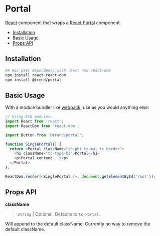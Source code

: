 # Portal

[React](https://reactjs.org/) component that wraps a [React Portal](https://reactjs.org/docs/portals.html#___gatsby) component.

* [Installation](#installation)
* [Basic Usage](#usage)
* [Props API](#props)

## <a name="installation"></a> Installation

```bash
## Has peer dependency with react and react-dom
npm install react react-dom
npm install @trend/portal
```

## <a name="usage"></a> Basic Usage

With a module bundler like [webpack](https://webpack.js.org/), use as you would anything else:

```javascript
// Using ES6 modules.
import React from 'react';
import ReactDom from 'react-dom';

import Button from '@trend/portal';

function SinglePortal() {
  return <Portal className="tc-phl tc-mal tc-border">
    <h1 className="tc-type-h3">Portal</h1>
    <p>Portal content...</p>
  </Portal>
};

ReactDom.render(<SinglePortal />, document.getElementById('root'));
```

## <a name="props"></a> Props API

**className**

> `string` | Optional.  Defaults to `tc-Portal`.

Will append to the default className.  Currently no way to remove the default className.
